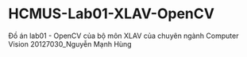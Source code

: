 # HCMUS-Lab01-XLAV-OpenCV
Đồ án lab01 - OpenCV của bộ môn XLAV của chuyên ngành Computer Vision
20127030_Nguyễn Mạnh Hùng

